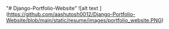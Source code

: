 "# Django-Portfolio-Website" 
![alt text ] (https://github.com/aashutosh0012/Django-Portfolio-Website/blob/main/static/resume/images/portfolio_website.PNG)
